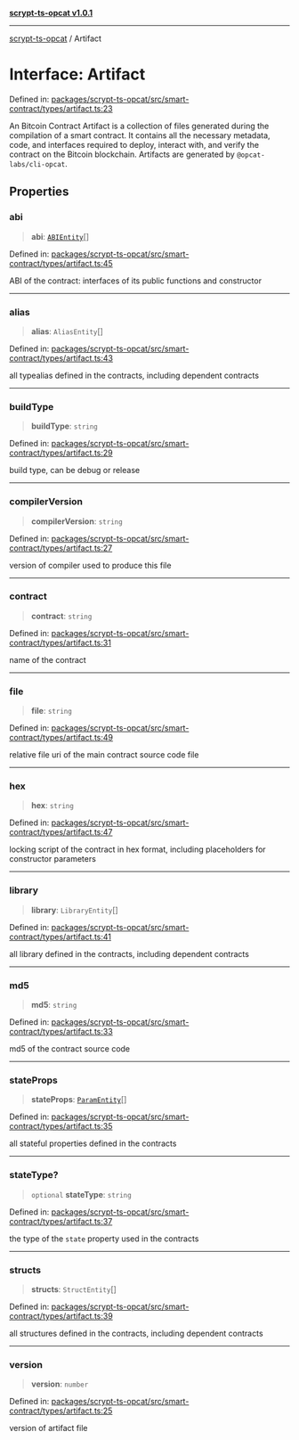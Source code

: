 [**scrypt-ts-opcat v1.0.1**](../README.md)

***

[scrypt-ts-opcat](../README.md) / Artifact

# Interface: Artifact

Defined in: [packages/scrypt-ts-opcat/src/smart-contract/types/artifact.ts:23](https://github.com/OPCAT-Labs/ts-tools/blob/e67b8657b34dbf57f8a4f9bdf87cdc2742db16bb/packages/scrypt-ts-opcat/src/smart-contract/types/artifact.ts#L23)

An Bitcoin Contract Artifact is a collection of files generated during the compilation of a smart contract.
It contains all the necessary metadata, code, and interfaces required to deploy, interact with,
and verify the contract on the Bitcoin blockchain. Artifacts are generated by `@opcat-labs/cli-opcat`.

## Properties

### abi

> **abi**: [`ABIEntity`](ABIEntity.md)[]

Defined in: [packages/scrypt-ts-opcat/src/smart-contract/types/artifact.ts:45](https://github.com/OPCAT-Labs/ts-tools/blob/e67b8657b34dbf57f8a4f9bdf87cdc2742db16bb/packages/scrypt-ts-opcat/src/smart-contract/types/artifact.ts#L45)

ABI of the contract: interfaces of its public functions and constructor

***

### alias

> **alias**: `AliasEntity`[]

Defined in: [packages/scrypt-ts-opcat/src/smart-contract/types/artifact.ts:43](https://github.com/OPCAT-Labs/ts-tools/blob/e67b8657b34dbf57f8a4f9bdf87cdc2742db16bb/packages/scrypt-ts-opcat/src/smart-contract/types/artifact.ts#L43)

all typealias defined in the contracts, including dependent contracts

***

### buildType

> **buildType**: `string`

Defined in: [packages/scrypt-ts-opcat/src/smart-contract/types/artifact.ts:29](https://github.com/OPCAT-Labs/ts-tools/blob/e67b8657b34dbf57f8a4f9bdf87cdc2742db16bb/packages/scrypt-ts-opcat/src/smart-contract/types/artifact.ts#L29)

build type, can be debug or release

***

### compilerVersion

> **compilerVersion**: `string`

Defined in: [packages/scrypt-ts-opcat/src/smart-contract/types/artifact.ts:27](https://github.com/OPCAT-Labs/ts-tools/blob/e67b8657b34dbf57f8a4f9bdf87cdc2742db16bb/packages/scrypt-ts-opcat/src/smart-contract/types/artifact.ts#L27)

version of compiler used to produce this file

***

### contract

> **contract**: `string`

Defined in: [packages/scrypt-ts-opcat/src/smart-contract/types/artifact.ts:31](https://github.com/OPCAT-Labs/ts-tools/blob/e67b8657b34dbf57f8a4f9bdf87cdc2742db16bb/packages/scrypt-ts-opcat/src/smart-contract/types/artifact.ts#L31)

name of the contract

***

### file

> **file**: `string`

Defined in: [packages/scrypt-ts-opcat/src/smart-contract/types/artifact.ts:49](https://github.com/OPCAT-Labs/ts-tools/blob/e67b8657b34dbf57f8a4f9bdf87cdc2742db16bb/packages/scrypt-ts-opcat/src/smart-contract/types/artifact.ts#L49)

relative file uri of the main contract source code file

***

### hex

> **hex**: `string`

Defined in: [packages/scrypt-ts-opcat/src/smart-contract/types/artifact.ts:47](https://github.com/OPCAT-Labs/ts-tools/blob/e67b8657b34dbf57f8a4f9bdf87cdc2742db16bb/packages/scrypt-ts-opcat/src/smart-contract/types/artifact.ts#L47)

locking script of the contract in hex format, including placeholders for constructor parameters

***

### library

> **library**: `LibraryEntity`[]

Defined in: [packages/scrypt-ts-opcat/src/smart-contract/types/artifact.ts:41](https://github.com/OPCAT-Labs/ts-tools/blob/e67b8657b34dbf57f8a4f9bdf87cdc2742db16bb/packages/scrypt-ts-opcat/src/smart-contract/types/artifact.ts#L41)

all library defined in the contracts, including dependent contracts

***

### md5

> **md5**: `string`

Defined in: [packages/scrypt-ts-opcat/src/smart-contract/types/artifact.ts:33](https://github.com/OPCAT-Labs/ts-tools/blob/e67b8657b34dbf57f8a4f9bdf87cdc2742db16bb/packages/scrypt-ts-opcat/src/smart-contract/types/artifact.ts#L33)

md5 of the contract source code

***

### stateProps

> **stateProps**: [`ParamEntity`](../type-aliases/ParamEntity.md)[]

Defined in: [packages/scrypt-ts-opcat/src/smart-contract/types/artifact.ts:35](https://github.com/OPCAT-Labs/ts-tools/blob/e67b8657b34dbf57f8a4f9bdf87cdc2742db16bb/packages/scrypt-ts-opcat/src/smart-contract/types/artifact.ts#L35)

all stateful properties defined in the contracts

***

### stateType?

> `optional` **stateType**: `string`

Defined in: [packages/scrypt-ts-opcat/src/smart-contract/types/artifact.ts:37](https://github.com/OPCAT-Labs/ts-tools/blob/e67b8657b34dbf57f8a4f9bdf87cdc2742db16bb/packages/scrypt-ts-opcat/src/smart-contract/types/artifact.ts#L37)

the type of the `state` property used in the contracts

***

### structs

> **structs**: `StructEntity`[]

Defined in: [packages/scrypt-ts-opcat/src/smart-contract/types/artifact.ts:39](https://github.com/OPCAT-Labs/ts-tools/blob/e67b8657b34dbf57f8a4f9bdf87cdc2742db16bb/packages/scrypt-ts-opcat/src/smart-contract/types/artifact.ts#L39)

all structures defined in the contracts, including dependent contracts

***

### version

> **version**: `number`

Defined in: [packages/scrypt-ts-opcat/src/smart-contract/types/artifact.ts:25](https://github.com/OPCAT-Labs/ts-tools/blob/e67b8657b34dbf57f8a4f9bdf87cdc2742db16bb/packages/scrypt-ts-opcat/src/smart-contract/types/artifact.ts#L25)

version of artifact file
